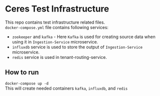 # Ceres Test Infrastructure
This repo contains test infrastructure related files. </br>
`docker-compose.yml` file contains following services:
- `zookeeper` and `kafka` - Here `Kafka` is used for creating source data when using it in `Ingestion-Service` microservice.
- `influxdb` service is used to store the output of `Ingestion-Service` microservice.
- `redis` service is used in tenant-routing-service.

## How to run
`docker-compose up -d` </br>
This will create needed containers `kafka`, `influxdb`, and `redis`
